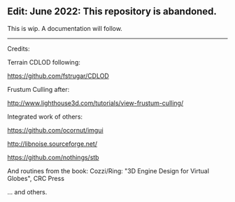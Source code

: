 
Edit: June 2022: This repository is abandoned.
-------------------------


This is wip. A documentation will follow.


--------------------------
Credits:

Terrain CDLOD following:

https://github.com/fstrugar/CDLOD

Frustum Culling after:

http://www.lighthouse3d.com/tutorials/view-frustum-culling/

Integrated work of others:

https://github.com/ocornut/imgui

http://libnoise.sourceforge.net/

https://github.com/nothings/stb

And routines from the book:
Cozzi/Ring: "3D Engine Design for Virtual Globes", CRC Press

... and others.
